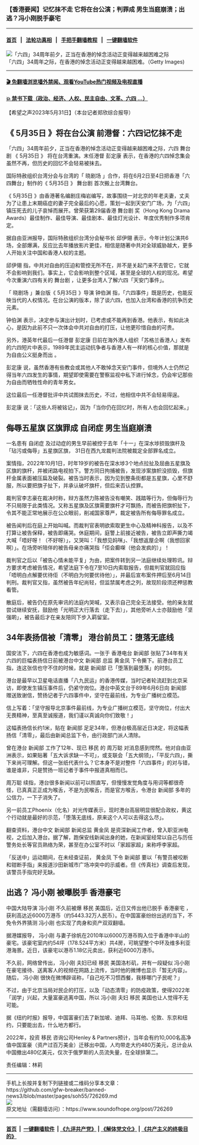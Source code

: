 ### 【香港要闻】记忆抹不走 它将在台公演；判罪成 男生当庭崩溃；出逃？冯小刚脱手豪宅
------------------------

#### [首页](https://github.com/gfw-breaker/banned-news3/blob/master/README.md) &nbsp;&nbsp;|&nbsp;&nbsp; [法轮功真相](https://github.com/begood0513/basic/blob/master/README.md)  &nbsp;&nbsp;|&nbsp;&nbsp; [手把手翻墙教程](https://github.com/gfw-breaker/guides/wiki)  &nbsp;&nbsp;|&nbsp;&nbsp; [一键翻墙软件](https://github.com/gfw-breaker/nogfw/blob/master/README.md)  



<div><img alt="「六四」34周年前夕，正当在香港的悼念活动正变得越来越困难之际" src="https://img.soundofhope.org/2023-06/gettyimages-1228520252-1685561366145.jpg"/>
<br/><figcaption class="caption">
 「六四」34周年之际，在香港的悼念活动正变得越来越困难。（Getty Images)
</figcaption></div><hr/>

#### [ 🎬  免翻墙浏览墙外禁闻、观看YouTube热门视频及电视直播](https://github.com/gfw-breaker/HelloWorld)

#### [ 💥  禁书下载（政治、经济、人权、民主自由、文革、六四 ...）](https://github.com/gfw-breaker/books/blob/master/README.md)

<div><div class="Content__Wrapper sc-1bvya0-0 elmmKw article_body" data-checkusr="" itemprop="articleBody">
 <div id="post_place_1">
 </div>
 <p class="meta-top">
  <span class="meta">
   【希望之声2023年5月31日】（本台记者郑欣综合报导）
  </span>
 </p>
 <h2>
  <strong>
   《
   <ok href="/term/876338">
    5月35日
   </ok>
   》将在台公演 前港督：六四记忆抹不走
  </strong>
 </h2>
 <p>
  「六四」34周年前夕，正当在香港的悼念活动正变得越来越困难之际，六四
  <ok href="/term/147910">
   舞台剧
  </ok>
  《
  <ok href="/term/876338">
   5月35日
  </ok>
  》 将在台湾重演。末任港督
  <ok href="/term/17115">
   彭定康
  </ok>
  表示，在香港的六四悼念集会虽然不再，但历史的回忆不会轻易被抹去。
 </p>
 <p>
  国际特赦组织台湾分会与台湾的「
  <ok href="/term/876341">
   晓剧场
  </ok>
  」合作，将在6月2日至4日把香港「六四舞台」制作的《
  <ok href="/term/876338">
   5月35日
  </ok>
  》
  <ok href="/term/147910">
   舞台剧
  </ok>
  首次搬上台湾舞台。
 </p>
 <p>
  《
  <ok href="/term/876338">
   5月35日
  </ok>
  》由香港著名编剧庄梅岩编写，故事围绕一对北京的年老夫妻，丈夫为了让患上末期癌症的妻子完全最后的心愿，策划一起到天安门广场，为「六四」镇压死去的儿子哀悼而展开。曾荣获第29届香港
  <ok href="/term/147910">
   舞台剧
  </ok>
  奖（Hong Kong Drama Awards）最佳制作、最佳导演、最佳剧本、最佳灯光设计、年度优秀制作多项肯定。
 </p>
 <p>
  据自由亚洲报导，国际特赦组织台湾分会秘书长
  <ok href="/term/90280">
   邱伊翎
  </ok>
  表示，今年计划公演共6场，全部爆满，反应比去年播放影片更佳，相信是随著中共对全球威胁越大，更多人开始关注中国和香港人权的主题。
 </p>
 <p>
  <ok href="/term/90280">
   邱伊翎
  </ok>
  指，中共对自由的压迫和管控无所不在，并不是关起门来不去管它，它就不会影响到我们。事实上，它会影响到整个区域，甚至是全球的人权的现况。希望今次重演六四有关的
  <ok href="/term/147910">
   舞台剧
  </ok>
  ，让更多台湾人了解六四「天安门事件」。
 </p>
 <p>
  「
  <ok href="/term/876341">
   晓剧场
  </ok>
  」兼台版《
  <ok href="/term/876338">
   5月35日
  </ok>
  》导演
  <ok href="/term/876344">
   钟伯渊
  </ok>
  指，「六四事件」既是历史，也能反映当代的人权情况。在台公演的版本，除了谈六四，也加入台湾和香港的抗争历史元素。
 </p>
 <p>
  <ok href="/term/876344">
   钟伯渊
  </ok>
  表示，决定参与演出计划时，已考虑或不能再到香港。他表示，有如此决心，是因为此前不只一次体会中共对自由的打压，让他更珍惜自由的可贵。
 </p>
 <p>
  另外，港英年代最后一任港督
  <ok href="/term/17115">
   彭定康
  </ok>
  日前在海外港人组织「苏格兰香港人」发布的六四短片中表示，1989年民主运动抗争者与香港人有一样的核心价值，那就是为自由公义挺身而出 。
 </p>
 <p>
  <ok href="/term/17115">
   彭定康
  </ok>
  说，虽然香港有些教会或其他人不敢悼念天安门事件，但境外人士仍然记得当年六四发生的事情，期望即使需要在警察监视中私下进行悼念，仍会牢记那些为自由而牺牲性命的青年男女。
 </p>
 <p>
  这位最后一任港督批评中共试图抹去历史，不过，他相信中共不会轻易得逞。
 </p>
 <p>
  <ok href="/term/17115">
   彭定康
  </ok>
  说：「这些人将被铭记」，因为「当你仍在回忆时，所有人也会回忆起来。」
 </p>
 <h2>
  <strong>
   <ok href="/term/876347">
    侮辱五星旗
   </ok>
   区旗罪成
   <ok href="/term/4225">
    自闭症
   </ok>
   男生当庭崩溃
  </strong>
 </h2>
 <p>
  一名患有
  <ok href="/term/4225">
   自闭症
  </ok>
  及过动症的男生早前被控于去年「十一」在深水埗损毁旗杆及「玷污或侮辱」五星旗区旗， 31日在西九龙裁判法院被裁定全部罪名成立。
 </p>
 <p>
  案情指，2022年10月1日，时年19岁的被告在深水埗3个地点拉扯及屈曲五星旗及区旗的旗杆，并被闭路电视拍下。警方同日拘捕被告，发现涉案旗帜没损毁，但旗杆金属表面被压扁及破裂。被告当时表示，因为见到整条街都是五星旗，心里不舒服，所以要把旗子扯下，并承认破坏旗杆，但后来否认控罪。
 </p>
 <p>
  裁判官李志豪在裁决时称，辩方虽然力陈被告没有嘲笑、践踏等行为，但侮辱行为不只局限于此类情况。又称五星旗及区旗需要旗杆才可飘扬，而被告把旗帜扯下，令其不能正常地展示在公众眼前，削减国家尊严，裁定被告所有侮辱罪名成立。
 </p>
 <p>
  被告闻判后在庭上开始叫喊。而裁判官表明欲索取更生中心及精神科报告，以及不打算让被告保释，被告即痛哭。休庭期间，庭警上前接近被告，被告立即声撕力竭大喊「唔好呀！（不好呀）」，又哭叫：「我想见妈咪」、「我想返屋企啊（我想回家啊）」。在场旁听陪伴的被告母亲亦痛哭指「佢会癫㗎（他会发疯的）」！
 </p>
 <p>
  裁判官之后以「被告心情未能平复」为由，把案件转到另一法庭继续处理聆讯。辩方要求考虑被告情况，希望法庭下令在7至10日内索取报告，但裁判官就回应指「唔明白点解要优待佢（不明白为何要优待他）」，并最后宣布案件押后至6月14日判刑。裁判官又指，虽然被告年纪尚轻，但监禁属考虑之列，故现阶段须还柙惩教看管。
 </p>
 <p>
  散庭后，被告仍在原先审讯的法庭内哭喊，又表示自己完全无法接受。他的亲友就尝试继续安抚，鼓励他「光明正大行落去（走下去）」，其他旁听人士亦鼓励他「坚强啲」，被告最后才在亲友陪同下步入羁留室。
 </p>
 <h2>
  <strong>
   34年表扬信被「清零」 港台前员工：堕落无底线
  </strong>
 </h2>
 <p>
  国安法下，六四在香港也成为敏感词。一张于
  <ok href="/term/129693">
   香港电台
  </ok>
  <ok href="/term/876350">
   新闻部
  </ok>
  张贴了34年有关六四的巨幅表扬信日前被港台中文
  <ok href="/term/876350">
   新闻部
  </ok>
  总监
  <ok href="/term/876356">
   黄金凤
  </ok>
  下令撕下。前港台员工指，连这张信也守不住的时候，就是
  <ok href="/term/876350">
   新闻部
  </ok>
  已「堕落到最堕落」的时刻。
 </p>
 <p>
  港台是最早以卫星电话直播「八九民运」的香港传媒，当时记者轮流赶到北京采访，即使发生镇压事件后，仍紧守岗位。港台中英文台于89年6月6日向
  <ok href="/term/876350">
   新闻部
  </ok>
  赠送致谢信，赞扬记者于六四事件中，坚守在最前线，为专业广播树立模范。
 </p>
 <p>
  信上写着：「坚守报导北京事件最前线，为专业广播树立模范，坚守岗位，付出大无畏精神，至真至诚报道，我们谨以真诚向你们致敬！」
 </p>
 <p>
  这幅表扬信长约1米，贴在
  <ok href="/term/876350">
   新闻部
  </ok>
  足足34年，但港台极高层近日决定，将这幅表扬信「清零」，最后由新闻总监下令，由行政部门派人清除。
 </p>
 <p>
  曾在港台
  <ok href="/term/876350">
   新闻部
  </ok>
  工作了12年、现已
  <ok href="/term/2460">
   移民
  </ok>
  的
  <ok href="/term/876353">
   周万聪
  </ok>
  对消息感到愕然。他对自由亚洲表示，如果贴著「五大诉求缺一不可」，或支联会「五大纲领」，「平反六四」，撕下来尚可理解。但这一张纸代表什么？它本身不是对整件「六四事件」的对与错，谁是谁非，只是赞扬一班记者于事件中报道真相而已。
 </p>
 <p>
  <ok href="/term/876353">
   周万聪
  </ok>
  续指，港台很多新闻以前可以照直写，但慢慢发觉角度与用词等都很奇怪，已真真正正成为喉舌，不是为民喉舌，而是官方喉舌，令港台
  <ok href="/term/876350">
   新闻部
  </ok>
  多年的公信力，一下子消失了。
 </p>
 <p>
  另一前员工Phoenix（化名）对光传媒表示，现时港台高层明显很配合政权，黄这个行动就是最好的示范，「堕落无底线，原来这个人可以去得这么尽」。
 </p>
 <p>
  翻查资料，港台中文
  <ok href="/term/876350">
   新闻部
  </ok>
  新闻总监
  <ok href="/term/876356">
   黄金凤
  </ok>
  是资深新闻工作者，曾入职亚洲电视，之后加入港台。据了解，跑保安线新闻出身的她，在新闻室经常以自己与历任警务处长等官员熟络为荣，甚至在办公室不时以「家超家超」来称呼李家超。
 </p>
 <p>
  「反送中」运动期间，在未经查证前，
  <ok href="/term/876356">
   黄金凤
  </ok>
  下令
  <ok href="/term/876350">
   新闻部
  </ok>
  要以「有警员被咬断和钳断手指」来报道沙田新城巿广场冲突中的示威者。但《传真社》调查后发现，该警员手指完好无缺。
 </p>
 <h2>
  <strong>
   出逃？
   <ok href="/term/16882">
    冯小刚
   </ok>
   被曝脱手
   <ok href="/term/24966">
    香港豪宅
   </ok>
  </strong>
 </h2>
 <p>
  中国大陆导演
  <ok href="/term/16882">
   冯小刚
  </ok>
  不久前被爆
  <ok href="/term/2460">
   移民
  </ok>
  美国后，近日又传出他已脱手
  <ok href="/term/24966">
   香港豪宅
  </ok>
  ，获利高达近6000万港币（约5443.32万人民币）。在中国富豪纷纷出逃的当下，不免令外界猜测
  <ok href="/term/16882">
   冯小刚
  </ok>
  也实现了肉身和资产双双翻墙。
 </p>
 <p>
  据港媒报导，
  <ok href="/term/16882">
   冯小刚
  </ok>
  与妻子徐帆在2010年以6000万港币购入位于香港中半山的豪宅。该豪宅室内约54坪（178.524平方米）共4房，可眺望整个中环及维多利亚港海景。近日，该豪宅以港币1.18亿元卖出，获利近6000万港币。
 </p>
 <p>
  不久前，网络曾传出，
  <ok href="/term/16882">
   冯小刚
  </ok>
  夫妇已经
  <ok href="/term/2460">
   移民
  </ok>
  美国洛杉矶，并有一段疑似
  <ok href="/term/16882">
   冯小刚
  </ok>
  在豪宅接待、送离客人的视频在网路上流传，当时他的微博也显示「暂无内容」。随后，
  <ok href="/term/16882">
   冯小刚
  </ok>
  很快在微博辟谣称，「自己吃不习惯西餐，我移哪门子民呢？」
 </p>
 <p>
  不过，由于北京当局对民企的打压，以及「动态清零」的防疫政策，使得2022年「润学」兴起，大量富豪逃离中国，所以
  <ok href="/term/16882">
   冯小刚
  </ok>
  夫妇
  <ok href="/term/2460">
   移民
  </ok>
  美国也让人觉得不无可能。
 </p>
 <p>
  据《纽约时报》报导，中国富豪们去了新加坡、迪拜、马耳他、伦敦、东京和纽约，只要能出去，什么地方都行。
 </p>
 <p>
  2022年，投资
  <ok href="/term/2460">
   移民
  </ok>
  咨询公司Henley &amp; Partners预计，当年会有约10,000名高净值中国富豪（资产过百万美金）迁移出中国，人均带走大约480万美元，总计会从中国撤出480亿美元，仅次于俄罗斯的人员流失量，在全球排第二。
 </p>
 <p class="meta-btm">
  责任编辑：林莉
 </p>
</div>
</div>
<hr/>
手机上长按并复制下列链接或二维码分享本文章：<br/>
https://github.com/gfw-breaker/banned-news3/blob/master/pages/soh55/726269.md <br/>
<a href='https://github.com/gfw-breaker/banned-news3/blob/master/pages/soh55/726269.md'><img src='https://github.com/gfw-breaker/banned-news3/blob/master/pages/soh55/726269.md.png'/></a> <br/>
原文地址（需翻墙访问）：https://www.soundofhope.org/post/726269


------------------------
#### [首页](https://github.com/gfw-breaker/banned-news3/blob/master/README.md) &nbsp;|&nbsp; [一键翻墙软件](https://github.com/gfw-breaker/nogfw/blob/master/README.md) &nbsp;| [《九评共产党》](https://github.com/gfw-breaker/9ping.md/blob/master/README.md#九评之一评共产党是什么) | [《解体党文化》](https://github.com/gfw-breaker/jtdwh.md/blob/master/README.md) | [《共产主义的终极目的》](https://github.com/gfw-breaker/gczydzjmd.md/blob/master/README.md)


<img src='http://gfw-breaker.win/banned-news3/pages/soh55/726269.md' width='0px' height='0px'/>
